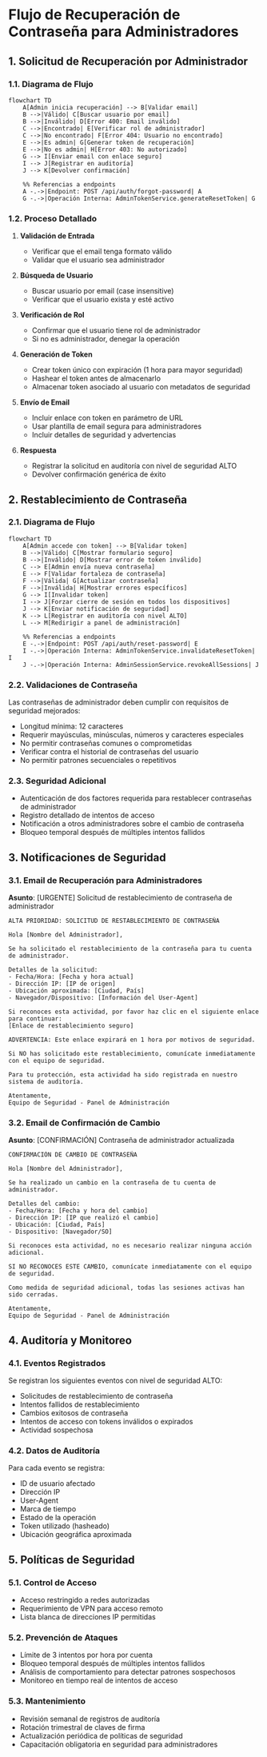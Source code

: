 # Flujo de Recuperación de Contraseña para Administradores

## 1. Solicitud de Recuperación por Administrador

### 1.1. Diagrama de Flujo

```mermaid
flowchart TD
    A[Admin inicia recuperación] --> B[Validar email]
    B -->|Válido| C[Buscar usuario por email]
    B -->|Inválido| D[Error 400: Email inválido]
    C -->|Encontrado| E[Verificar rol de administrador]
    C -->|No encontrado| F[Error 404: Usuario no encontrado]
    E -->|Es admin| G[Generar token de recuperación]
    E -->|No es admin| H[Error 403: No autorizado]
    G --> I[Enviar email con enlace seguro]
    I --> J[Registrar en auditoría]
    J --> K[Devolver confirmación]
    
    %% Referencias a endpoints
    A -.->|Endpoint: POST /api/auth/forgot-password| A
    G -.->|Operación Interna: AdminTokenService.generateResetToken| G
```

### 1.2. Proceso Detallado

1. **Validación de Entrada**
   - Verificar que el email tenga formato válido
   - Validar que el usuario sea administrador

2. **Búsqueda de Usuario**
   - Buscar usuario por email (case insensitive)
   - Verificar que el usuario exista y esté activo

3. **Verificación de Rol**
   - Confirmar que el usuario tiene rol de administrador
   - Si no es administrador, denegar la operación

4. **Generación de Token**
   - Crear token único con expiración (1 hora para mayor seguridad)
   - Hashear el token antes de almacenarlo
   - Almacenar token asociado al usuario con metadatos de seguridad

5. **Envío de Email**
   - Incluir enlace con token en parámetro de URL
   - Usar plantilla de email segura para administradores
   - Incluir detalles de seguridad y advertencias

6. **Respuesta**
   - Registrar la solicitud en auditoría con nivel de seguridad ALTO
   - Devolver confirmación genérica de éxito

## 2. Restablecimiento de Contraseña

### 2.1. Diagrama de Flujo

```mermaid
flowchart TD
    A[Admin accede con token] --> B[Validar token]
    B -->|Válido| C[Mostrar formulario seguro]
    B -->|Inválido| D[Mostrar error de token inválido]
    C --> E[Admin envía nueva contraseña]
    E --> F[Validar fortaleza de contraseña]
    F -->|Válida| G[Actualizar contraseña]
    F -->|Inválida| H[Mostrar errores específicos]
    G --> I[Invalidar token]
    I --> J[Forzar cierre de sesión en todos los dispositivos]
    J --> K[Enviar notificación de seguridad]
    K --> L[Registrar en auditoría con nivel ALTO]
    L --> M[Redirigir a panel de administración]
    
    %% Referencias a endpoints
    E -.->|Endpoint: POST /api/auth/reset-password| E
    I -.->|Operación Interna: AdminTokenService.invalidateResetToken| I
    J -.->|Operación Interna: AdminSessionService.revokeAllSessions| J
```

### 2.2. Validaciones de Contraseña

Las contraseñas de administrador deben cumplir con requisitos de seguridad mejorados:

- Longitud mínima: 12 caracteres
- Requerir mayúsculas, minúsculas, números y caracteres especiales
- No permitir contraseñas comunes o comprometidas
- Verificar contra el historial de contraseñas del usuario
- No permitir patrones secuenciales o repetitivos

### 2.3. Seguridad Adicional

- Autenticación de dos factores requerida para restablecer contraseñas de administrador
- Registro detallado de intentos de acceso
- Notificación a otros administradores sobre el cambio de contraseña
- Bloqueo temporal después de múltiples intentos fallidos

## 3. Notificaciones de Seguridad

### 3.1. Email de Recuperación para Administradores
**Asunto**: [URGENTE] Solicitud de restablecimiento de contraseña de administrador

```
ALTA PRIORIDAD: SOLICITUD DE RESTABLECIMIENTO DE CONTRASEÑA

Hola [Nombre del Administrador],

Se ha solicitado el restablecimiento de la contraseña para tu cuenta de administrador.

Detalles de la solicitud:
- Fecha/Hora: [Fecha y hora actual]
- Dirección IP: [IP de origen]
- Ubicación aproximada: [Ciudad, País]
- Navegador/Dispositivo: [Información del User-Agent]

Si reconoces esta actividad, por favor haz clic en el siguiente enlace para continuar:
[Enlace de restablecimiento seguro]

ADVERTENCIA: Este enlace expirará en 1 hora por motivos de seguridad.

Si NO has solicitado este restablecimiento, comunícate inmediatamente con el equipo de seguridad.

Para tu protección, esta actividad ha sido registrada en nuestro sistema de auditoría.

Atentamente,
Equipo de Seguridad - Panel de Administración
```

### 3.2. Email de Confirmación de Cambio
**Asunto**: [CONFIRMACIÓN] Contraseña de administrador actualizada

```
CONFIRMACIÓN DE CAMBIO DE CONTRASEÑA

Hola [Nombre del Administrador],

Se ha realizado un cambio en la contraseña de tu cuenta de administrador.

Detalles del cambio:
- Fecha/Hora: [Fecha y hora del cambio]
- Dirección IP: [IP que realizó el cambio]
- Ubicación: [Ciudad, País]
- Dispositivo: [Navegador/SO]

Si reconoces esta actividad, no es necesario realizar ninguna acción adicional.

SI NO RECONOCES ESTE CAMBIO, comunícate inmediatamente con el equipo de seguridad.

Como medida de seguridad adicional, todas las sesiones activas han sido cerradas.

Atentamente,
Equipo de Seguridad - Panel de Administración
```

## 4. Auditoría y Monitoreo

### 4.1. Eventos Registrados

Se registran los siguientes eventos con nivel de seguridad ALTO:

- Solicitudes de restablecimiento de contraseña
- Intentos fallidos de restablecimiento
- Cambios exitosos de contraseña
- Intentos de acceso con tokens inválidos o expirados
- Actividad sospechosa

### 4.2. Datos de Auditoría

Para cada evento se registra:
- ID de usuario afectado
- Dirección IP
- User-Agent
- Marca de tiempo
- Estado de la operación
- Token utilizado (hasheado)
- Ubicación geográfica aproximada

## 5. Políticas de Seguridad

### 5.1. Control de Acceso
- Acceso restringido a redes autorizadas
- Requerimiento de VPN para acceso remoto
- Lista blanca de direcciones IP permitidas

### 5.2. Prevención de Ataques
- Límite de 3 intentos por hora por cuenta
- Bloqueo temporal después de múltiples intentos fallidos
- Análisis de comportamiento para detectar patrones sospechosos
- Monitoreo en tiempo real de intentos de acceso

### 5.3. Mantenimiento
- Revisión semanal de registros de auditoría
- Rotación trimestral de claves de firma
- Actualización periódica de políticas de seguridad
- Capacitación obligatoria en seguridad para administradores
